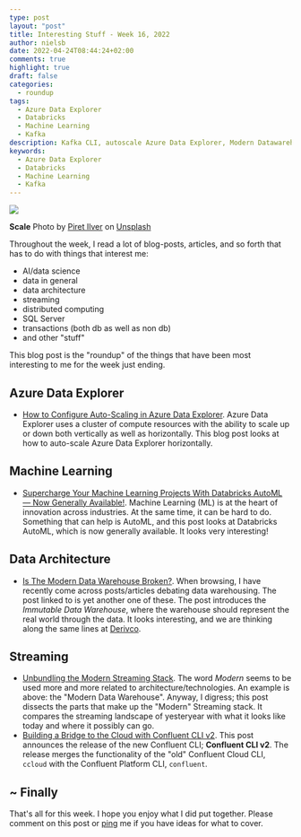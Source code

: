 ```yaml
---
type: post
layout: "post"
title: Interesting Stuff - Week 16, 2022
author: nielsb
date: 2022-04-24T08:44:24+02:00
comments: true
highlight: true
draft: false
categories:
  - roundup
tags:
  - Azure Data Explorer
  - Databricks
  - Machine Learning
  - Kafka
description: Kafka CLI, autoscale Azure Data Explorer, Modern Datawarehouse, Databricks AutoML, and other interestign topics!
keywords:
  - Azure Data Explorer
  - Databricks
  - Machine Learning
  - Kafka   
---
```


![](/images/posts/scale.jpg)

**Scale** Photo by <a href="https://unsplash.com/@saltsup?utm_source=unsplash&utm_medium=referral&utm_content=creditCopyText">Piret Ilver</a> on <a href="https://unsplash.com/s/photos/scale?utm_source=unsplash&utm_medium=referral&utm_content=creditCopyText">Unsplash</a>

Throughout the week, I read a lot of blog-posts, articles, and so forth that has to do with things that interest me:

* AI/data science
* data in general
* data architecture
* streaming
* distributed computing
* SQL Server
* transactions (both db as well as non db)
* and other "stuff"

This blog post is the "roundup" of the things that have been most interesting to me for the week just ending.

<!--more-->

## Azure Data Explorer

* [How to Configure Auto-Scaling in Azure Data Explorer][1]. Azure Data Explorer uses a cluster of compute resources with the ability to scale up or down both vertically as well as horizontally. This blog post looks at how to auto-scale Azure Data Explorer horizontally.

## Machine Learning

* [Supercharge Your Machine Learning Projects With Databricks AutoML — Now Generally Available!][2]. Machine Learning (ML) is at the heart of innovation across industries. At the same time, it can be hard to do. Something that can help is AutoML, and this post looks at Databricks AutoML, which is now generally available. It looks very interesting!

## Data Architecture

* [Is The Modern Data Warehouse Broken?][3]. When browsing, I have recently come across posts/articles debating data warehousing. The post linked to is yet another one of these. The post introduces the *Immutable Data Warehouse*, where the warehouse should represent the real world through the data. It looks interesting, and we are thinking along the same lines at [Derivco](/derivco).

## Streaming

* [Unbundling the Modern Streaming Stack][4]. The word *Modern* seems to be used more and more related to architecture/technologies. An example is above: the "Modern Data Warehouse". Anyway, I digress; this post dissects the parts that make up the "Modern" Streaming stack. It compares the streaming landscape of yesteryear with what it looks like today and where it possibly can go.
* [Building a Bridge to the Cloud with Confluent CLI v2][5]. This post announces the release of the new Confluent CLI; **Confluent CLI v2**. The release merges the functionality of the "old" Confluent Cloud CLI, `ccloud` with the Confluent Platform CLI, `confluent`.

## ~ Finally

That's all for this week. I hope you enjoy what I did put together. Please comment on this post or [ping][ma] me if you have ideas for what to cover.

[ma]: mailto:niels.it.berglund@gmail.com
[mp]: https://blog.acolyer.org
[iq]: https://www.infoq.com/
[ew]: http://sqlonice.com/
[re]: http://blog.revolutionanalytics.com
[sqsk]: https://www.sqlskills.com
[mdaveyblog]: https://mdavey.wordpress.com/
[charlblog]: https://charlla.com/

[jovpop]: https://twitter.com/JovanPop_MSFT
[bobw]: https://twitter.com/bobwardms
[revod]: https://twitter.com/revodavid
[lonny]: https://twitter.com/sqL_handLe
[ewtw]: https://twitter.com/sqlOnIce
[buckw]: https://twitter.com/BuckWoodyMSFT
[mattw]: https://twitter.com/matthewwarren
[murba]: https://twitter.com/muratdemirbas
[daveda]: https://twitter.com/davidthecoder
[adcol]: https://twitter.com/adriancolyer
[jesrod]: https://twitter.com/jrdothoughts
[tomaz]: https://twitter.com/tomaz_tsql
[dataart]: https://twitter.com/dataartisans
[luis]: https://twitter.com/luis_de_sousa
[benstop]: https://twitter.com/benstopford
[conflu]: https://twitter.com/confluentinc
[tylert]: https://twitter.com/tyler_treat
[andrewng]: https://twitter.com/AndrewYNg
[lawr]: https://twitter.com/bytezn
[jue]: https://twitter.com/b0rk
[yan]: https://twitter.com/theburningmonk
[danny]: https://twitter.com/g9yuayon
[rmoff]: https://twitter.com/rmoff
[ryansw]: https://twitter.com/ryanswanstrom
[pabloc]: https://twitter.com/pabloc_ds
[mklep]: https://twitter.com/martinkl
[mdavey]: https://twitter.com/matt_davey
[jboner]: https://twitter.com/jboner
[joeduff]: https://twitter.com/funcOfJoe
[charl]: https://twitter.com/charllamprecht
[dbricks]: https://twitter.com/databricks
[adsit]: https://twitter.com/SitnikAdam
[vicky]: https://twitter.com/vickyharp
[dscentral]: https://twitter.com/DataScienceCtrl
[natemc]: https://twitter.com/natemcmaster
[ads]: https://twitter.com/azuredatastudio
[travw]: https://twitter.com/radtravis
[emilk]: https://twitter.com/IsTheArchitect
[netflx]: https://netflixtechblog.com/

[1]: https://www.madeiradata.com/post/how-to-configure-auto-scaling-in-azure-data-explorer
[2]: https://databricks.com/blog/2022/04/18/supercharge-your-machine-learning-projects-with-databricks-automl-now-generally-available.html
[3]: https://towardsdatascience.com/is-the-modern-data-warehouse-broken-1c9cbfddec3e
[4]: https://medium.com/event-driven-utopia/unbundling-the-modern-streaming-stack-451f75eaf1d
[5]: https://www.confluent.io/blog/data-pipelines-are-even-easier-with-confluent-cli-v2/
